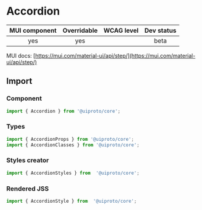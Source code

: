 # Accordion

MUI component | Overridable | WCAG level | Dev status
:-----------: | :---------: | :--------: | :------------:
yes | yes | | beta

MUI docs: [https://mui.com/material-ui/api/step/](https://mui.com/material-ui/api/step/)

## Import

### Component
```javascript
import { Accordion } from '@uiproto/core';
```
### Types
```javascript
import { AccordionProps } from '@uiproto/core';
import { AccordionClasses } from '@uiproto/core';
```

### Styles creator
```javascript
import { AccordionStyles } from  '@uiproto/core';
```

### Rendered JSS
```javascript
import { AccordionStyle } from  '@uiproto/core';
```
